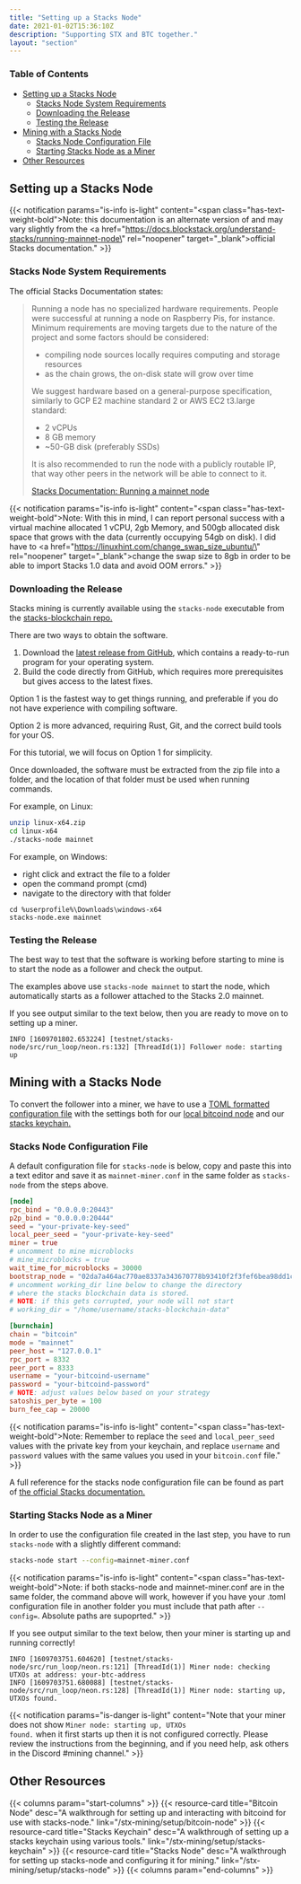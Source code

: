 ```yaml
---
title: "Setting up a Stacks Node"
date: 2021-01-02T15:36:10Z
description: "Supporting STX and BTC together."
layout: "section"
---
```


### Table of Contents

- [Setting up a Stacks Node](#setting-up-a-stacks-node)
  - [Stacks Node System Requirements](#stacks-node-system-requirements)
  - [Downloading the Release](#downloading-the-release)
  - [Testing the Release](#testing-the-release)
- [Mining with a Stacks Node](#mining-with-a-stacks-node)
  - [Stacks Node Configuration File](#stacks-node-configuration-file)
  - [Starting Stacks Node as a Miner](#starting-stacks-node-as-a-miner)
- [Other Resources](#other-resources)

## Setting up a Stacks Node

{{< notification params="is-info is-light"
 content="<span class=\"has-text-weight-bold\">Note:</span> this documentation is an alternate version of and may vary slightly from the <a href=\"https://docs.blockstack.org/understand-stacks/running-mainnet-node\" rel=\"noopener\" target=\"_blank\">official Stacks documentation.</a>" >}}

### Stacks Node System Requirements

The official Stacks Documentation states:

> Running a node has no specialized hardware requirements. People were successful at running a node on Raspberry Pis, for instance. Minimum requirements are moving targets due to the nature of the project and some factors should be considered:
>
> - compiling node sources locally requires computing and storage resources
> - as the chain grows, the on-disk state will grow over time
>
> We suggest hardware based on a general-purpose specification, similarly to GCP E2 machine standard 2 or AWS EC2 t3.large standard:
>
> - 2 vCPUs
> - 8 GB memory
> - ~50-GB disk (preferably SSDs)
>
> It is also recommended to run the node with a publicly routable IP, that way other peers in the network will be able to connect to it.
>
> [Stacks Documentation: Running a mainnet node](https://docs.blockstack.org/understand-stacks/running-mainnet-node#hardware)

{{< notification params="is-info is-light"
 content="<span class=\"has-text-weight-bold\">Note:</span> With this in mind, I can report personal success with a virtual machine allocated 1 vCPU, 2gb Memory, and 500gb allocated disk space that grows with the data (currently occupying 54gb on disk). I did have to <a href=\"https://linuxhint.com/change_swap_size_ubuntu/\" rel=\"noopener\" target=\"_blank\">change the swap size to 8gb</a> in order to be able to import Stacks 1.0 data and avoid OOM errors." >}}

### Downloading the Release

Stacks mining is currently available using the `stacks-node` executable from the [stacks-blockchain repo.](https://github.com/blockstack/stacks-blockchain)

There are two ways to obtain the software.

1. Download the [latest release from GitHub](https://github.com/blockstack/stacks-blockchain/releases/latest), which contains a ready-to-run program for your operating system.
2. Build the code directly from GitHub, which requires more prerequisites but gives access to the latest fixes.

Option 1 is the fastest way to get things running, and preferable if you do not have experience with compiling software.

Option 2 is more advanced, requiring Rust, Git, and the correct build tools for your OS.

For this tutorial, we will focus on Option 1 for simplicity.

Once downloaded, the software must be extracted from the zip file into a folder, and the location of that folder must be used when running commands.

For example, on Linux:

```bash
unzip linux-x64.zip
cd linux-x64
./stacks-node mainnet
```

For example, on Windows:

- right click and extract the file to a folder
- open the command prompt (cmd)
- navigate to the directory with that folder

```none
cd %userprofile%\Downloads\windows-x64
stacks-node.exe mainnet
```

### Testing the Release

The best way to test that the software is working before starting to mine is to start the node as a follower and check the output.

The examples above use `stacks-node mainnet` to start the node, which automatically starts as a follower attached to the Stacks 2.0 mainnet.

If you see output similar to the text below, then you are ready to move on to setting up a miner.

```none
INFO [1609701802.653224] [testnet/stacks-node/src/run_loop/neon.rs:132] [ThreadId(1)] Follower node: starting up
```

## Mining with a Stacks Node

To convert the follower into a miner, we have to use a [TOML formatted configuration file](https://toml.io/en/) with the settings both for our [local bitcoind node](/stx-mining/setup/bitcoin-node) and our [stacks keychain.](/stx-mining/setup/stacks-keychain)

### Stacks Node Configuration File

A default configuration file for `stacks-node` is below, copy and paste this into a text editor and save it as `mainnet-miner.conf` in the same folder as `stacks-node` from the steps above.

```toml
[node]
rpc_bind = "0.0.0.0:20443"
p2p_bind = "0.0.0.0:20444"
seed = "your-private-key-seed"
local_peer_seed = "your-private-key-seed"
miner = true
# uncomment to mine microblocks
# mine_microblocks = true
wait_time_for_microblocks = 30000
bootstrap_node = "02da7a464ac770ae8337a343670778b93410f2f3fef6bea98dd1c3e9224459d36b@seed-0.mainnet.stacks.co:20444,02afeae522aab5f8c99a00ddf75fbcb4a641e052dd48836408d9cf437344b63516@seed-1.mainnet.stacks.co:20444,03652212ea76be0ed4cd83a25c06e57819993029a7b9999f7d63c36340b34a4e62@seed-2.mainnet.stacks.co:20444"
# uncomment working_dir line below to change the directory
# where the stacks blockchain data is stored.
# NOTE: if this gets corrupted, your node will not start
# working_dir = "/home/username/stacks-blockchain-data"

[burnchain]
chain = "bitcoin"
mode = "mainnet"
peer_host = "127.0.0.1"
rpc_port = 8332
peer_port = 8333
username = "your-bitcoind-username"
password = "your-bitcoind-password"
# NOTE: adjust values below based on your strategy
satoshis_per_byte = 100
burn_fee_cap = 20000
```

{{< notification params="is-info is-light"
 content="<span class=\"has-text-weight-bold\">Note:</span> Remember to replace the <code>seed</code> and <code>local_peer_seed</code> values with the private key from your keychain, and replace <code>username</code> and <code>password</code> values with the same values you used in your <code>bitcoin.conf</code> file." >}}

A full reference for the stacks node configuration file can be found as part of [the official Stacks documentation.](https://docs.blockstack.org/references/stacks-node-configuration)

### Starting Stacks Node as a Miner

In order to use the configuration file created in the last step, you have to run `stacks-node` with a slightly different command:

```bash
stacks-node start --config=mainnet-miner.conf
```

{{< notification params="is-info is-light"
 content="<span class=\"has-text-weight-bold\">Note:</span> if both stacks-node and mainnet-miner.conf are in the same folder, the command above will work, however if you have your .toml configuration file in another folder you must include that path after <code>--config=</code>. Absolute paths are supoprted." >}}

If you see output similar to the text below, then your miner is starting up and running correctly!

```none
INFO [1609703751.604620] [testnet/stacks-node/src/run_loop/neon.rs:121] [ThreadId(1)] Miner node: checking UTXOs at address: your-btc-address
INFO [1609703751.680088] [testnet/stacks-node/src/run_loop/neon.rs:128] [ThreadId(1)] Miner node: starting up, UTXOs found.
```

{{< notification params="is-danger is-light"
 content="Note that your miner does not show <code>Miner node: starting up, UTXOs found.</code> when it first starts up then it is not configured correctly. Please review the instructions from the beginning, and if you need help, ask others in the Discord #mining channel." >}}

## Other Resources

{{< columns param="start-columns" >}}
  {{< resource-card title="Bitcoin Node"
    desc="A walkthrough for setting up and interacting with bitcoind for use with stacks-node."
    link="/stx-mining/setup/bitcoin-node" >}}
  {{< resource-card title="Stacks Keychain"
    desc="A walkthrough of setting up a stacks keychain using various tools."
    link="/stx-mining/setup/stacks-keychain" >}}
  {{< resource-card title="Stacks Node"
    desc="A walkthrough for setting up stacks-node and configuring it for mining."
    link="/stx-mining/setup/stacks-node" >}}
{{< columns param="end-columns" >}}

